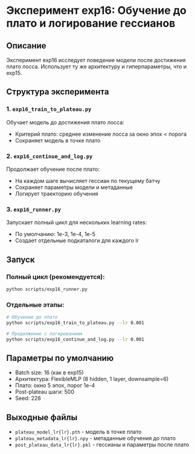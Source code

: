 # Эксперимент exp16: Обучение до плато и логирование гессианов

## Описание
Эксперимент exp16 исследует поведение модели после достижения плато лосса. Использует ту же архитектуру и гиперпараметры, что и exp15.

## Структура эксперимента

### 1. `exp16_train_to_plateau.py`
Обучает модель до достижения плато лосса:
- Критерий плато: среднее изменение лосса за окно эпох < порога
- Сохраняет модель в точке плато

### 2. `exp16_continue_and_log.py`
Продолжает обучение после плато:
- На каждом шаге вычисляет гессиан по текущему батчу
- Сохраняет параметры модели и метаданные
- Логирует траекторию обучения

### 3. `exp16_runner.py`
Запускает полный цикл для нескольких learning rates:
- По умолчанию: 1e-3, 1e-4, 1e-5
- Создает отдельные подкаталоги для каждого lr

## Запуск

### Полный цикл (рекомендуется):
```bash
python scripts/exp16_runner.py
```

### Отдельные этапы:
```bash
# Обучение до плато
python scripts/exp16_train_to_plateau.py --lr 0.001

# Продолжение с логированием
python scripts/exp16_continue_and_log.py --lr 0.001
```

## Параметры по умолчанию
- Batch size: 16 (как в exp15)
- Архитектура: FlexibleMLP (8 hidden, 1 layer, downsample=6)
- Плато: окно 5 эпох, порог 1e-4
- Post-plateau шаги: 500
- Seed: 228

## Выходные файлы
- `plateau_model_lr{lr}.pth` - модель в точке плато
- `plateau_metadata_lr{lr}.npy` - метаданные обучения до плато
- `post_plateau_data_lr{lr}.pkl` - гессианы и параметры после плато